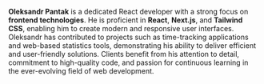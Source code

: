 **Oleksandr Pantak** is a dedicated React developer with a strong focus on **frontend technologies**. He is proficient in **React**, **Next.js**, and **Tailwind CSS**, enabling him to create modern and responsive user interfaces. Oleksandr has contributed to projects such as time-tracking applications and web-based statistics tools, demonstrating his ability to deliver efficient and user-friendly solutions. Clients benefit from his attention to detail, commitment to high-quality code, and passion for continuous learning in the ever-evolving field of web development.
